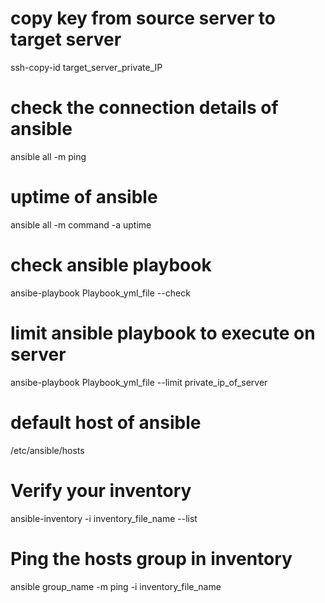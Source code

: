 # copy key from source server to target server
ssh-copy-id target_server_private_IP

# check the connection details of ansible 
ansible all -m ping

# uptime of ansible
ansible all -m command -a uptime

# check ansible playbook
ansibe-playbook Playbook_yml_file --check

# limit ansible playbook to execute on server
ansibe-playbook Playbook_yml_file --limit private_ip_of_server

# default host of ansible
/etc/ansible/hosts

# Verify your inventory
ansible-inventory -i inventory_file_name --list

# Ping the hosts group in inventory
ansible group_name -m ping -i inventory_file_name
